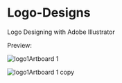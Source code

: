 # Logo-Designs
Logo Designing with Adobe Illustrator
 
 Preview: 
 
![logo1Artboard 1](https://user-images.githubusercontent.com/50953026/125752503-fe742c08-fe49-4fdf-97a8-28df25273274.png)


![logo1Artboard 1 copy](https://user-images.githubusercontent.com/50953026/125752579-0afa9388-063b-4d90-b809-1e732d6a2ca4.png)



 
